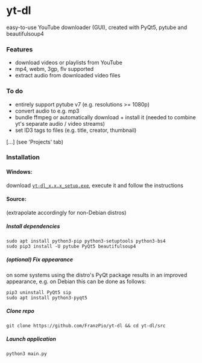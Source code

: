 # yt-dl
easy-to-use YouTube downloader (GUI), created with PyQt5, pytube and beautifulsoup4

### Features
- download videos or playlists from YouTube
- mp4, webm, 3gp, flv supported
- extract audio from downloaded video files

### To do
- entirely support pytube v7 (e.g. resolutions >= 1080p)
- convert audio to e.g. mp3
- bundle ffmpeg or automatically download + install it (needed to combine yt's separate audio / video streams)
- set ID3 tags to files (e.g. title, creator, thumbnail)

[...] (see 'Projects' tab)

### Installation
#### Windows:
download [`yt-dl_x.x.x_setup.exe`](https://github.com/FranzPio/yt-dl/releases), execute it and follow the instructions

#### Source:
(extrapolate accordingly for non-Debian distros)
##### Install dependencies
```
sudo apt install python3-pip python3-setuptools python3-bs4
sudo pip3 install -U pytube PyQt5 beautifulsoup4
```
##### (optional) Fix appearance
on some systems using the distro's PyQt package results in an improved appearance, e.g. on Debian this can be done as follows:
```
pip3 uninstall PyQt5 sip
sudo apt install python3-pyqt5
```
##### Clone repo
```
git clone https://github.com/FranzPio/yt-dl && cd yt-dl/src
```
##### Launch application
```
python3 main.py
```
